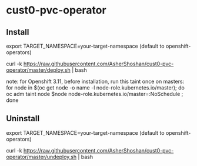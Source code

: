 # cust0-pvc-operator


Install
-------
export TARGET_NAMESPACE=your-target-namespace     (default to openshift-operators)

curl -k https://raw.githubusercontent.com/AsherShoshan/cust0-pvc-operator/master/deploy.sh | bash

note: for Openshift 3.11, before installation, run this taint once on masters:
for node in $(oc get node -o name -l node-role.kubernetes.io/master); do oc adm taint node $node node-role.kubernetes.io/master=:NoSchedule ; done


Uninstall
---------
export TARGET_NAMESPACE=your-target-namespace     (default to openshift-operators)

curl -k https://raw.githubusercontent.com/AsherShoshan/cust0-pvc-operator/master/undeploy.sh | bash




